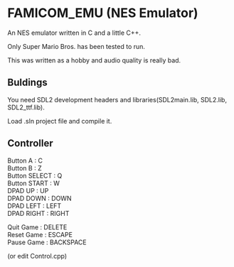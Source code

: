 # FAMICOM_EMU (NES Emulator)

An NES emulator written in C and a little C++.

Only Super Mario Bros. has been tested to run.

This was written as a hobby and audio quality is really bad.

## Buldings

You need SDL2 development headers and libraries(SDL2main.lib, SDL2.lib, SDL2_ttf.lib).

Load .sln project file and compile it.

## Controller

Button A : C  
Button B : Z  
Button SELECT : Q  
Button START : W  
DPAD UP : UP  
DPAD DOWN : DOWN  
DPAD LEFT : LEFT  
DPAD RIGHT : RIGHT  

Quit Game : DELETE  
Reset Game : ESCAPE  
Pause Game : BACKSPACE  

(or edit Control.cpp)

